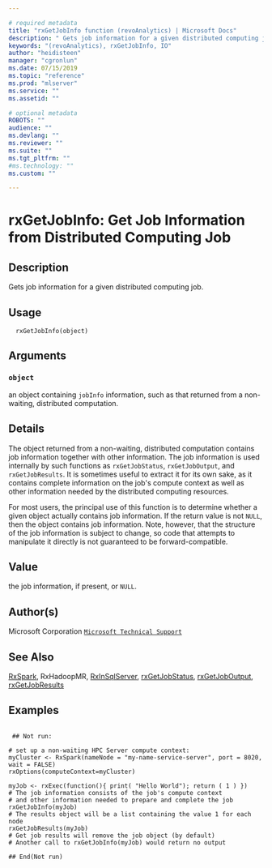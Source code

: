 ```yaml
--- 

# required metadata 
title: "rxGetJobInfo function (revoAnalytics) | Microsoft Docs" 
description: " Gets job information for a given distributed computing job. " 
keywords: "(revoAnalytics), rxGetJobInfo, IO" 
author: "heidisteen" 
manager: "cgronlun" 
ms.date: 07/15/2019
ms.topic: "reference" 
ms.prod: "mlserver" 
ms.service: "" 
ms.assetid: "" 

# optional metadata 
ROBOTS: "" 
audience: "" 
ms.devlang: "" 
ms.reviewer: "" 
ms.suite: "" 
ms.tgt_pltfrm: "" 
#ms.technology: "" 
ms.custom: "" 

--- 
```



 # rxGetJobInfo:  Get Job Information from Distributed Computing Job  
 ## Description

Gets job information for a given distributed computing job.



 ## Usage

```   
  rxGetJobInfo(object)

```


 ## Arguments



 ### `object`
 an object containing `jobInfo` information, such as that returned from a non-waiting, distributed computation. 




 ## Details

The object returned from a non-waiting, distributed computation contains job information together with other 
information.  The job information is used internally by such functions as `rxGetJobStatus`,
`rxGetJobOutput`, and `rxGetJobResults`. It is sometimes useful to extract it for its own sake, as
it contains complete information on the job's compute context as well as other information needed by the
distributed computing resources.

For most users, the principal use of this function is to determine whether a given object actually contains job 
information. If the return value is not `NULL`, then the object contains job information. Note, however,
that the structure of the job information is subject to change, so code that attempts to manipulate it directly
is not guaranteed to be forward-compatible.


 ## Value

the job information, if present, or `NULL`.

 ## Author(s)

Microsoft Corporation [`Microsoft Technical Support`](https://go.microsoft.com/fwlink/?LinkID=698556&clcid=0x409)



 ## See Also

[RxSpark](RxSpark.md),
RxHadoopMR,
[RxInSqlServer](RxInSqlServer.md),
[rxGetJobStatus](rxGetJobResults.md), 
[rxGetJobOutput](rxGetJobOutput.md), 
[rxGetJobResults](rxGetJobResults.md)

 ## Examples

 ```

  ## Not run:

# set up a non-waiting HPC Server compute context: 
myCluster <- RxSpark(nameNode = "my-name-service-server", port = 8020, wait = FALSE) 
rxOptions(computeContext=myCluster) 

myJob <- rxExec(function(){ print( "Hello World"); return ( 1 ) })
# The job information consists of the job's compute context
# and other information needed to prepare and complete the job
rxGetJobInfo(myJob)
# The results object will be a list containing the value 1 for each node
rxGetJobResults(myJob)
# Get job results will remove the job object (by default)
# Another call to rxGetJobInfo(myJob) would return no output

 ## End(Not run) 
```


